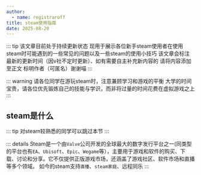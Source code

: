 ```yaml
---
author:
  - name: registraroff
title: steam使用指南
date: 2025-08-20
---
```


::: tip
该文章目前处于持续更新状态 现用于展示各位新手steam使用者在使用steam时可能遇到的一些常见的问题以及一些steam的使用小技巧 该文章会标注最新的更新时间（因v社不定时更新）、如有需要自主补充新内容的 请将内容添加至正文 标明作者（可匿名）谢谢喵
:::

::: warning
请各位同学在游玩steam时，注意兼顾学习和游戏的平衡 大学的时间宝贵，请各位优先锻炼自己的技能与学识，而非将过量的时间花费在虚拟游戏之上
:::

## steam是什么

::: tip
对steam较熟悉的同学可以跳过本节
:::

::: details
Steam是一个由`Valve`公司开发的全球最大的数字发行平台之一(同类型的平台也有`EA`、`Ubisoft`、`Epic`、`Wegame`等），主要用于游戏和软件的购买、下载、讨论和分享。它不仅提供正版游戏市场，还涵盖了游戏社区、软件市场和直播等多个领域。
如今的steam支持`直播`、`steam家庭`、远程同乐
:::